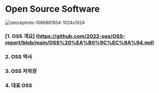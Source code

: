 # Open Source Software 
![istockphoto-1086881954-1024x1024](https://user-images.githubusercontent.com/114238252/193720470-1215a040-5ead-4258-bd15-3105a42027bc.jpg)

### [1. OSS 개요] (https://github.com/2022-oss/OSS-report/blob/main/OSS%20%EA%B0%9C%EC%9A%94.md)

### 2. OSS 역사

### 3. OSS 저작권

### 4. 대표 OSS
